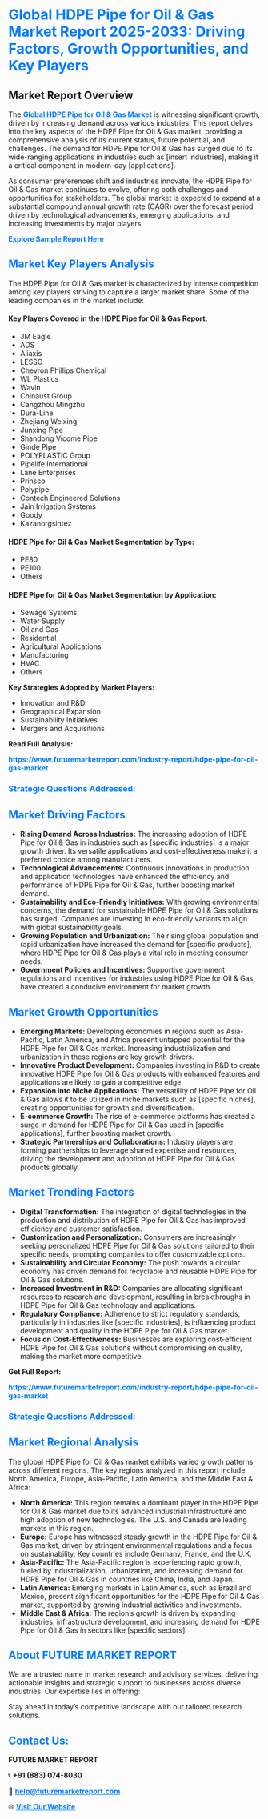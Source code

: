 <h1 style="color: #007BFF;">Global HDPE Pipe for Oil & Gas Market Report 2025-2033: Driving Factors, Growth Opportunities, and Key Players</h1>

<section id="overview">
<h2>Market Report Overview</h2>
<p>The <a href="https://www.futuremarketreport.com/industry-report/hdpe-pipe-for-oil-gas-market" style="color: #007BFF; text-decoration: none;"><strong>Global HDPE Pipe for Oil & Gas Market</strong></a> is witnessing significant growth, driven by increasing demand across various industries. This report delves into the key aspects of the HDPE Pipe for Oil & Gas market, providing a comprehensive analysis of its current status, future potential, and challenges. The demand for HDPE Pipe for Oil & Gas has surged due to its wide-ranging applications in industries such as [insert industries], making it a critical component in modern-day [applications].</p>
<p>As consumer preferences shift and industries innovate, the HDPE Pipe for Oil & Gas market continues to evolve, offering both challenges and opportunities for stakeholders. The global market is expected to expand at a substantial compound annual growth rate (CAGR) over the forecast period, driven by technological advancements, emerging applications, and increasing investments by major players.</p>
</section>

<section id="overview">
<p><a href="https://www.futuremarketreport.com/request-sample/reportId=31761" style="color: #007BFF; text-decoration: none;"><strong>Explore Sample Report Here</strong></a></p>
</section>

<section id="key-players">
<h2 style="color: #007BFF;">Market Key Players Analysis</h2>
<p>The HDPE Pipe for Oil & Gas market is characterized by intense competition among key players striving to capture a larger market share. Some of the leading companies in the market include:</p>
<h4>Key Players Covered in the HDPE Pipe for Oil & Gas Report:</h4>
<ul><li>JM Eagle</li><li>ADS</li><li>Aliaxis</li><li>LESSO</li><li>Chevron Phillips Chemical</li><li>WL Plastics</li><li>Wavin</li><li>Chinaust Group</li><li>Cangzhou Mingzhu</li><li>Dura-Line</li><li>Zhejiang Weixing</li><li>Junxing Pipe</li><li>Shandong Vicome Pipe</li><li>Ginde Pipe</li><li>POLYPLASTIC Group</li><li>Pipelife International</li><li>Lane Enterprises</li><li>Prinsco</li><li>Polypipe</li><li>Contech Engineered Solutions</li><li>Jain Irrigation Systems</li><li>Goody</li><li>Kazanorgsintez</li></ul>
<h4>HDPE Pipe for Oil & Gas Market Segmentation by Type:</h4>
<ul><li>PE80</li><li>PE100</li><li>Others</li></ul>

<h4>HDPE Pipe for Oil & Gas Market Segmentation by Application:</h4>
<ul><li>Sewage Systems</li><li>Water Supply</li><li>Oil and Gas</li><li>Residential</li><li>Agricultural Applications</li><li>Manufacturing</li><li>HVAC</li><li>Others</li></ul>
<p><strong>Key Strategies Adopted by Market Players:</strong></p>
<ul>
<li>Innovation and R&D</li>
<li>Geographical Expansion</li>
<li>Sustainability Initiatives</li>
<li>Mergers and Acquisitions</li>
</ul>
</section>

<section>
<p><strong>Read Full Analysis: </strong></p><a href="https://www.futuremarketreport.com/industry-report/hdpe-pipe-for-oil-gas-market" style="color: #007BFF; text-decoration: none;"><strong>https://www.futuremarketreport.com/industry-report/hdpe-pipe-for-oil-gas-market</strong></a>
<h3 style="color: #007BFF;">Strategic Questions Addressed:</h3>
</section>

<section id="driving-factors">
<h2 style="color: #007BFF;">Market Driving Factors</h2>
<ul>
<li><strong>Rising Demand Across Industries:</strong> The increasing adoption of HDPE Pipe for Oil & Gas in industries such as [specific industries] is a major growth driver. Its versatile applications and cost-effectiveness make it a preferred choice among manufacturers.</li>
<li><strong>Technological Advancements:</strong> Continuous innovations in production and application technologies have enhanced the efficiency and performance of HDPE Pipe for Oil & Gas, further boosting market demand.</li>
<li><strong>Sustainability and Eco-Friendly Initiatives:</strong> With growing environmental concerns, the demand for sustainable HDPE Pipe for Oil & Gas solutions has surged. Companies are investing in eco-friendly variants to align with global sustainability goals.</li>
<li><strong>Growing Population and Urbanization:</strong> The rising global population and rapid urbanization have increased the demand for [specific products], where HDPE Pipe for Oil & Gas plays a vital role in meeting consumer needs.</li>
<li><strong>Government Policies and Incentives:</strong> Supportive government regulations and incentives for industries using HDPE Pipe for Oil & Gas have created a conducive environment for market growth.</li>
</ul>
</section>

<section id="growth-opportunities">
<h2 style="color: #007BFF;">Market Growth Opportunities</h2>
<ul>
<li><strong>Emerging Markets:</strong> Developing economies in regions such as Asia-Pacific, Latin America, and Africa present untapped potential for the HDPE Pipe for Oil & Gas market. Increasing industrialization and urbanization in these regions are key growth drivers.</li>
<li><strong>Innovative Product Development:</strong> Companies investing in R&D to create innovative HDPE Pipe for Oil & Gas products with enhanced features and applications are likely to gain a competitive edge.</li>
<li><strong>Expansion into Niche Applications:</strong> The versatility of HDPE Pipe for Oil & Gas allows it to be utilized in niche markets such as [specific niches], creating opportunities for growth and diversification.</li>
<li><strong>E-commerce Growth:</strong> The rise of e-commerce platforms has created a surge in demand for HDPE Pipe for Oil & Gas used in [specific applications], further boosting market growth.</li>
<li><strong>Strategic Partnerships and Collaborations:</strong> Industry players are forming partnerships to leverage shared expertise and resources, driving the development and adoption of HDPE Pipe for Oil & Gas products globally.</li>
</ul>
</section>

<section id="trending-factors">
<h2 style="color: #007BFF;">Market Trending Factors</h2>
<ul>
<li><strong>Digital Transformation:</strong> The integration of digital technologies in the production and distribution of HDPE Pipe for Oil & Gas has improved efficiency and customer satisfaction.</li>
<li><strong>Customization and Personalization:</strong> Consumers are increasingly seeking personalized HDPE Pipe for Oil & Gas solutions tailored to their specific needs, prompting companies to offer customizable options.</li>
<li><strong>Sustainability and Circular Economy:</strong> The push towards a circular economy has driven demand for recyclable and reusable HDPE Pipe for Oil & Gas solutions.</li>
<li><strong>Increased Investment in R&D:</strong> Companies are allocating significant resources to research and development, resulting in breakthroughs in HDPE Pipe for Oil & Gas technology and applications.</li>
<li><strong>Regulatory Compliance:</strong> Adherence to strict regulatory standards, particularly in industries like [specific industries], is influencing product development and quality in the HDPE Pipe for Oil & Gas market.</li>
<li><strong>Focus on Cost-Effectiveness:</strong> Businesses are exploring cost-efficient HDPE Pipe for Oil & Gas solutions without compromising on quality, making the market more competitive.</li>
</ul>
</section>

<section>
<p><strong>Get Full Report: </strong></p><a href="https://www.futuremarketreport.com/industry-report/hdpe-pipe-for-oil-gas-market" style="color: #007BFF; text-decoration: none;"><strong>https://www.futuremarketreport.com/industry-report/hdpe-pipe-for-oil-gas-market</strong></a>
<h3 style="color: #007BFF;">Strategic Questions Addressed:</h3>
</section>


<section id="regional-analysis">
<h2 style="color: #007BFF;">Market Regional Analysis</h2>
<p>The global HDPE Pipe for Oil & Gas market exhibits varied growth patterns across different regions. The key regions analyzed in this report include North America, Europe, Asia-Pacific, Latin America, and the Middle East & Africa:</p>
<ul>
<li><strong>North America:</strong> This region remains a dominant player in the HDPE Pipe for Oil & Gas market due to its advanced industrial infrastructure and high adoption of new technologies. The U.S. and Canada are leading markets in this region.</li>
<li><strong>Europe:</strong> Europe has witnessed steady growth in the HDPE Pipe for Oil & Gas market, driven by stringent environmental regulations and a focus on sustainability. Key countries include Germany, France, and the U.K.</li>
<li><strong>Asia-Pacific:</strong> The Asia-Pacific region is experiencing rapid growth, fueled by industrialization, urbanization, and increasing demand for HDPE Pipe for Oil & Gas in countries like China, India, and Japan.</li>
<li><strong>Latin America:</strong> Emerging markets in Latin America, such as Brazil and Mexico, present significant opportunities for the HDPE Pipe for Oil & Gas market, supported by growing industrial activities and investments.</li>
<li><strong>Middle East & Africa:</strong> The region’s growth is driven by expanding industries, infrastructure development, and increasing demand for HDPE Pipe for Oil & Gas in sectors like [specific sectors].</li>
</ul>
</section>

<footer>
<h2 style="color: #007BFF;">About FUTURE MARKET REPORT</h2>
<p>We are a trusted name in market research and advisory services, delivering actionable insights and strategic support to businesses across diverse industries. Our expertise lies in offering:</p>

<p>Stay ahead in today’s competitive landscape with our tailored research solutions.</p>

<h2 style="color: #007BFF;">Contact Us:</h2>
<p><strong>FUTURE MARKET REPORT</strong></p>
<p>📞 <strong>+91 (883) 074-8030</strong></p>
<p>📧 <strong><a href="mailto:help@futuremarketreport.com" style="color: #007BFF;">help@futuremarketreport.com</a></strong></p>
<p>🌐 <strong><a href="https://www.futuremarketreport.com/" style="color: #007BFF;">Visit Our Website</a></strong></p>
</footer>